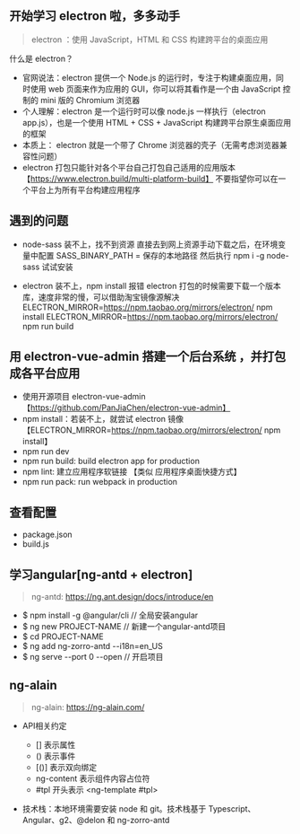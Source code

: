 ## 开始学习 electron 啦，多多动手

> electron ：使用 JavaScript，HTML 和 CSS 构建跨平台的桌面应用

什么是 electron？

- 官网说法：electron 提供一个 Node.js 的运行时，专注于构建桌面应用，同时使用 web 页面来作为应用的 GUI，你可以将其看作是一个由 JavaScript 控制的 mini 版的 Chromium 浏览器
- 个人理解：electron 是一个运行时可以像 node.js 一样执行（electron app.js），也是一个使用 HTML + CSS + JavaScript 构建跨平台原生桌面应用的框架
- 本质上： electron 就是一个带了 Chrome 浏览器的壳子（无需考虑浏览器兼容性问题）
- electron 打包只能针对各个平台自己打包自己适用的应用版本 【https://www.electron.build/multi-platform-build】
  不要指望你可以在一个平台上为所有平台构建应用程序

## 遇到的问题

- node-sass 装不上，找不到资源
  直接去到网上资源手动下载之后，在环境变量中配置 SASS_BINARY_PATH = 保存的本地路径
  然后执行 npm i -g node-sass 试试安装

- electron 装不上，npm install 报错
  electron 打包的时候需要下载一个版本库，速度非常的慢，可以借助淘宝镜像源解决
  ELECTRON_MIRROR=https://npm.taobao.org/mirrors/electron/ npm install
  ELECTRON_MIRROR=https://npm.taobao.org/mirrors/electron/ npm run build

## 用 electron-vue-admin 搭建一个后台系统 ，并打包成各平台应用

- 使用开源项目 electron-vue-admin 【https://github.com/PanJiaChen/electron-vue-admin】
- npm install：若装不上，就尝试 electron 镜像【ELECTRON_MIRROR=https://npm.taobao.org/mirrors/electron/ npm install】
- npm run dev
- npm run build: build electron app for production
- npm lint: 建立应用程序软链接 【类似 应用程序桌面快捷方式】
- npm run pack: run webpack in production

## 查看配置

- package.json
- build.js


## 学习angular[ng-antd + electron]

> ng-antd: https://ng.ant.design/docs/introduce/en

- $ npm install -g @angular/cli   // 全局安装angular
- $ ng new PROJECT-NAME   // 新建一个angular-antd项目
- $ cd PROJECT-NAME
- $ ng add ng-zorro-antd --i18n=en_US
- $ ng serve --port 0 --open   // 开启项目

## ng-alain

> ng-alain: https://ng-alain.com/

- API相关约定
  - []  表示属性
  - ()  表示事件
  - [()] 表示双向绑定
  - ng-content 表示组件内容占位符
  - #tpl  开头表示  <ng-template #tpl>

- 技术栈：本地环境需要安装 node 和 git。技术栈基于 Typescript、Angular、g2、@delon 和 ng-zorro-antd
